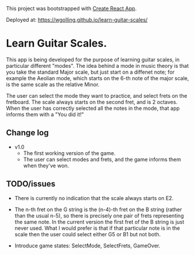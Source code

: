 This project was bootstrapped with [Create React App](https://github.com/facebook/create-react-app).

Deployed at: https://wgolling.github.io/learn-guitar-scales/

# Learn Guitar Scales.

This app is being developed for the purpose of learning guitar scales, in particular different "modes". The idea behind a mode in music theory is that you take the standard Major scale, but just start on a diffenet note; for example the Aeolian mode, which starts on the 6-th note of the major scale, is the same scale as the relative Minor.

The user can select the mode they want to practice, and select frets on the fretboard. The scale always starts on the second fret, and is 2 octaves. When the user has correctly selected all the notes in the mode, that app informs them with a "You did it!"

## Change log
* v1.0 
  - The first working version of the game.
  - The user can select modes and frets, and the game informs them when they've won.

## TODO/issues

* There is currently no indication that the scale always starts on E2.

* The n-th fret on the G string is the (n-4)-th fret on the B string (rather than the usual n-5), so there is precisely one pair of frets representing the same note. In the current version the first fret of the B string is just never used. What I would prefer is that if that particular note is in the scale then the user could select either G5 or B1 but not both.

* Introduce game states: SelectMode, SelectFrets, GameOver.